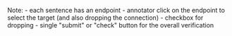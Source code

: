 Note:
	- each sentence has an endpoint
	- annotator click on the endpoint to select the target (and also dropping the connection)
	- checkbox for dropping
	- single "submit" or "check" button for the overall verification